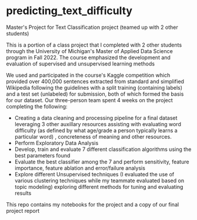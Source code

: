 # predicting_text_difficulty
Master's Project for Text Classification project (teamed up with 2 other students)


This is a portion of a class project that I completed with 2 other students through the University of Michigan's Master of Applied Data Science program in Fall 2022. The course emphasized the development and evaluation of supervised and unsupervised learning methods

We used and participated in the course's Kaggle competition which provided over 400,000 sentences extracted from standard and simplified Wikipedia following the guidelines with a split training (containing labels) and a test set (unlabeled) for submission, both of which formed the basis for our dataset.  Our three-person team spent 4 weeks on the project completing the following:

 - Creating a data cleaning and processing pipeline for a final dataset leveraging 3 other auxillary resources assisting with evaluating word difficulty (as defined by what age/grade a person typically learns a particular word) , concreteness of meaning and other resources.
 - Perform Exploratory Data Analysis
 - Develop, train and evaluate 7 different classification algorithms using the best parameters found
 - Evaluate the best classifier among the 7 and perform sensitivity, feature importance, feature ablation and error/failure analysis
 - Explore different Unsupervised techniques (I evaluated the use of various clustering techniques while my teammate evaluated based on topic modeling) exploring different methods for tuning and evaluating results


This repo contains my notebooks for the project and a copy of our final project report 
